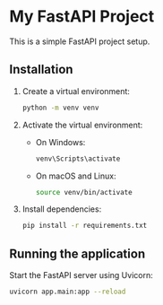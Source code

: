 # My FastAPI Project

This is a simple FastAPI project setup.

## Installation

1. Create a virtual environment:
    ```sh
    python -m venv venv
    ```

2. Activate the virtual environment:
    - On Windows:
        ```sh
        venv\Scripts\activate
        ```
    - On macOS and Linux:
        ```sh
        source venv/bin/activate
        ```

3. Install dependencies:
    ```sh
    pip install -r requirements.txt
    ```

## Running the application

Start the FastAPI server using Uvicorn:
```sh
uvicorn app.main:app --reload
```